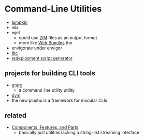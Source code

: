 # Command-Line Utilities

- [lumpkin](jfyea-nmjmb-mb801-8ygha-tqv4h)
- vils
- wjet
  - could use [ZIM](https://wiki.openzim.org/wiki/OpenZIM) files as an output format
  - more like [Web Bundles](https://web.dev/web-bundles/) tho
- envigorate under envigor
- [lhc](phnmk-tqa0j-0n8f2-zf9m6-qsdj0)
- [redeployment script generator](bv455-gcf3b-6ka3m-kqchk-0p6pp)

## projects for building CLI tools

- [grarg](h9ba2-1dsfk-8ja7t-0c08f-kzgmb)
  - a command line utility utility
- [dym](p6ytt-mnpd7-0h8e2-3ez7b-dss4w)
- the new plushu is a framework for modular CLIs

## related

- [Components, Features, and Parts](sgm3d-n5d7z-ra8jx-4r3y6-cd6rp)
  - basically just utilities lacking a string-list streaming interface
